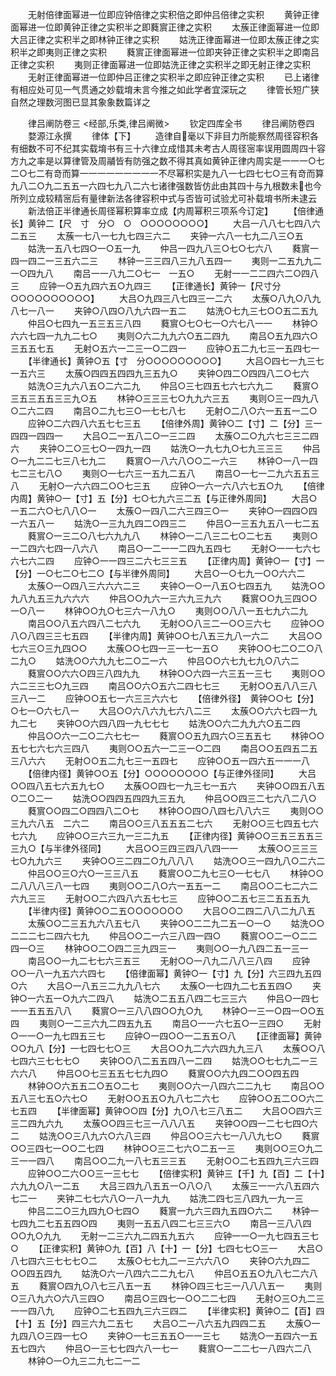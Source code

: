 <!-- { "loadSidebar": true } -->
　　无射倍律面幂进一位即应钟倍律之实积倍之即仲吕倍律之实积
　　黄钟正律面幂进一位即黄钟正律之实积半之即蕤賔正律之实积
　　太蔟正律面幂进一位即大吕正律之实积半之即林钟正律之实积
　　姑洗正律面幂进一位即太蔟正律之实积半之即夷则正律之实积
　　蕤賔正律面幂进一位即夹钟正律之实积半之即南吕正律之实积
　　夷则正律面幂进一位即姑洗正律之实积半之即无射正律之实积
　　无射正律面幂进一位即仲吕正律之实积半之即应钟正律之实积
　　已上诸律有相应处可见一气贯通之妙载堉未言今推之如此学者宜深玩之
　　律管长短广狭自然之理数河图已显其象象数篇详之













　　律吕阐防卷三
<经部,乐类,律吕阐微>
　　钦定四库全书
　　律吕阐防卷四
　　婺源江永撰
　　律体【下】
　　造律自毫以下非目力所能察然周径容积各有细数不可不纪其实载堉书有三十六律立成惜其未考古人周径宻率误用圆周四十容方九之率是以算律管及周鬴皆有防强之数不得其真如黄钟正律内周实是一一一○七二○七二有竒而算一一一一一一一一一不尽幂积实是九八一七四七七○三有竒而算九八二○九二五五一六四七九八二六七诸律强数皆仿此由其四十与九根数未也今所列立成较精宻后有量律新法各律容积中式与否皆可试验尤可补载堉书所未逮云
　　新法倍正半律通长周径幂积算率立成【内周幂积三项系今订定】
　　【倍律通长】黄钟二【尺　寸　分○　○　○○○○○○○○】
　　大吕一八八七七四八六二五三
　　太蔟一七八一七九七四三六二
　　夹钟一六八一七九二八三○五
　　姑洗一五八七四○一○五一九
　　仲吕一四九八三○七○七六八
　　蕤賔一四一四二一三五六二三
　　林钟一三三四八三九八五四一
　　夷则一二五九九二一○四九八
　　南吕一一八九二○七一　一五○
　　无射一一二二四六二○四八三
　　应钟一○五九四六五○九四三
　　【正律通长】黄钟一【尺寸分○○○○○○○○○○】
　　大吕○九四三八七四三一二六
　　太蔟○八九○八九八七一八一
　　夹钟○八四○八九六四一五二
　　姑洗○七九三七○○五二五九
　　仲吕○七四九一五三五三八四
　　蕤賔○七○七一○六七八一一
　　林钟○六六七四一九九二七○
　　夷则○六二九九六○五二四九
　　南吕○五九四六○三五五七五
　　无射○五六一二三一○二四一
　　应钟○五二九七三一五四七一
　　【半律通长】黄钟○五【寸　分○○○○○○○○○】
　　大吕○四七一九三七一五六三
　　太蔟○四四五四四九三五九○
　　夹钟○四二○四四八二○七六
　　姑洗○三九六八五○二六二九
　　仲吕○三七四五七六七六九二
　　蕤賔○三五三五五三三九○五
　　林钟○三三三七○九九六三五
　　夷则○三一四九八○二六二四
　　南吕○二九七三○一七七八七
　　无射○二八○六一五五一二○
　　应钟○二六四八六五七七三五
　　【倍律外周】黄钟○二【寸】二【分】三一四四一四四一
　　大吕○二一五八二○一三二四
　　太蔟○二○九六七三三二四六
　　夹钟○二○三七○一四九一四
　　姑洗○一九七九○七九三三三
　　仲吕○一九二二七三八七九二
　　蕤賔○一八六八○○二一六三
　　林钟○一八一四七二三七八○
　　夷则○一七六三一五九二五八
　　南吕○一七一二九六五五三八
　　无射○一六六四二○○七三五
　　应钟○一六一六八六七五○九
　　【倍律内周】黄钟○一【寸】五【分】七○七九六三二五【与正律外周同】
　　大吕○一五二六○七八八○一
　　太蔟○一四八二六三四三○一
　　夹钟○一四四○四一六五八一
　　姑洗○一三九九四二○四三二
　　仲吕○一三五九五八一七二五
　　蕤賔○一三二○八七六九九八
　　林钟○一二八三二七○二七五
　　夷则○一二四六七四一八六八
　　南吕○一二一一二四九五四七
　　无射○一一七六七六七六二四
　　应钟○一一四三二六七三三五
　　【正律内周】黄钟○一【寸】一【分】一○七二○七二○【与半律外周同】
　　大吕○一○七九一○○六六二
　　太蔟○一○四八三六六六二三
　　夹钟○一○一八五○七四五九
　　姑洗○○九八九五三九六六六
　　仲吕○○九六一三六九三九六
　　蕤賔○○九三四○○一○八一
　　林钟○○九○七三六一八九○
　　夷则○○八八一五七九六二九
　　南吕○○八五六四八二七六九
　　无射○○八三二一○○三六七
　　应钟○○八○八四三三七五四
　　【半律内周】黄钟○○七八五三九八一六二
　　大吕○○七六三○三九四○○
　　太蔟○○七四一三一七一五○
　　夹钟○○七二○二○八二九○
　　姑洗○○六九九七二○二一六
　　仲吕○○六七九七九○八六二
　　蕤賔○○六六○四三八四九九
　　林钟○○六四一六三五一三七
　　夷则○○六二三三七○九三四
　　南吕○○六○五六二四七七三
　　无射○○五八八三八三八一二
　　应钟○○五七一六三三六六七
　　【倍律外径】　黄钟○○七【分】○七一○六七八一
　　大吕○○六八六九七六八二三
　　太蔟○○六六七四一九九二七
　　夹钟○○六四八四一九七七七
　　姑洗○○六二九九六○五二四
　　仲吕○○六一二○二六七七一
　　蕤賔○○五九四六○三五五七
　　林钟○○五七七六七六三四八
　　夷则○○五六一二三一○二四
　　南吕○○五四五二五三八六六
　　无射○○五二九七三一五四七
　　应钟○○五一四六五一一一八
　　【倍律内径】黄钟○○五【分】○○○○○○○○【与正律外径同】
　　大吕○○四八五七六五九七○
　　太蔟○○四七一九三七一五六
　　夹钟○○四五八五○二○二一
　　姑洗○○四四五四四九三五九
　　仲吕○○四三二七六八二八○
　　蕤賔○○四二○四四八二○七
　　林钟○○四○八四七八八六三
　　夷则○○三九六八五　二六二
　　南吕○○三八五五五二七六
　　无射○○三七四五七六七六九
　　应钟○○三六三九一三二九五
　　【正律内径】黄钟○○三五三五五三三九○【与半律外径同】
　　大吕○○三四三四八八四一一
　　太蔟○○三三三七○九九六三
　　夹钟○○三二四二○九八八八
　　姑洗○○三一四九八○二六二
　　仲吕○○三○六○一三三八五
　　蕤賔○○二九七三○一七七八
　　林钟○○二八八八三八一七四
　　夷则○○二八○六一五五一二
　　南吕○○二七二六二六九三三
　　无射○○二六四八六五七七三
　　应钟○○二五七三二五五五九
　　【半律内径】黄钟○○二五○○○○○○○
　　大吕○○二四二八八二九八五
　　太蔟○○二三五九六八五七八
　　夹钟○○二二九二五一○一○
　　姑洗○○二二二七二四六七九
　　仲吕○○二一六三八四一四○
　　蕤賔○○二一○二二四一○三
　　林钟○○二○四二三九四三一
　　夷则○○一九八四二五一三一
　　南吕○○一九二七七六三五三
　　无射○○一八九二八八三八四
　　应钟○○一八一九五六六四七
　　【倍律面幂】黄钟○一【寸】九【分】六三四九五四○六
　　大吕○一八五三二九九八七六
　　太蔟○一七四九二七五五四○
　　夹钟○一六五一○九六二四八
　　姑洗○二五五八四二七三三六
　　仲吕○一四七一一五五五八八
　　蕤賔○一三八八四○○九○九
　　林钟○一三一○四一○○五四
　　夷则○一二三六九二四五九五
　　南吕○一一六七五○一三四○
　　无射○一一○一九七四五三七
　　应钟○一四○○一二五五○八
　　【正律面幂】黄钟○○九八【分】一七四七七○三
　　大吕○○九二六六四九九三八
　　太蔟○○八七四六三七七七○
　　夹钟○○八二五五四八一二四
　　姑洗○○七七九二一三六六八
　　仲吕○○七三五五七七九四○
　　蕤賔○○六九四二○○四五四
　　林钟○○六五五二○五○二七
　　夷则○○六一八四六二二九七
　　南吕○○五八三七五○六七○
　　无射○○五五○九八七二六七
　　应钟○○五二○○六二七五四
　　【半律面幂】黄钟○○四【分】九○八七三八五二
　　大吕○○四六三三二四九六九
　　太蔟○○四三七三一八八八五
　　夹钟○○四一二七七四○六二
　　姑洗○○三八九六○六八三四
　　仲吕○○三六七一八八九七○
　　蕤賔○○三四七一○○二七四
　　林钟○○三二七六○二五一三
　　夷则○○三○九二三一一四八
　　南吕○○二九一八七五三三五
　　无射○○二七五四九三六三四
　　应钟○○二六○○三一三七七
　　【倍律实积】黄钟三【千】九【百】二【十】六九九○八一二五
　　大吕三四九八五五一○八○八
　　太蔟三一一六八五四六七二一
　　夹钟二七七六八○一八一九九
　　姑洗二四七三八四九一九一三
　　仲吕二二○三九四九○七四○
　　蕤賔一九六三四九五四○六二
　　林钟一七四九二七五五四○四
　　夷则一五五八四二七三三六○
　　南吕一三八八四○○九○九九
　　无射一二三六九二四五九五六
　　应钟一一○一九七四五三七○
　　【正律实积】黄钟○九【百】八【十】一【分】七四七七○三一
　　大吕○八七四六三七七七○二
　　太蔟○七七九二一三六六八○
　　夹钟○六九四二○○四五四九
　　姑洗○六一八四六二二九七八
　　仲吕○五五○九八七二六八五
　　蕤賔○四九○八七三八五一五
　　林钟○四三七三一八八八五一
　　夷则○三八九六○六八三四○
　　南吕○三四七一○○二二七四
　　无射○三○九二三一一四八九
　　应钟○二七五四九三六三四二
　　【半律实积】黄钟○二【百】四【十】五【分】四三六九二五七
　　大吕○二一八六五九四四二五
　　太蔟○一九四八○三四一七○
　　夹钟○一七三五五○一一三七
　　姑洗○一五四六一五五七四六
　　仲吕○一三七七四六八一七一
　　蕤賔○一二二七一八四六二八
　　林钟○一○九三二九七二一二
